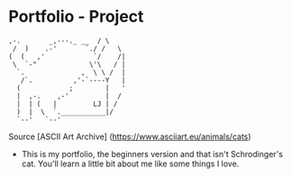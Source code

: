# Portfolio - Project
```
,-.       _,---._ __  / \
 /  )    .-'       `./ /   \
(  (   ,'            `/    /|
 \  `-"             \'\   / |
  `.              ,  \ \ /  |
   /`.          ,'-`----Y   |
  (            ;        |   '
  |  ,-.    ,-'         |  /
  |  | (   |         LJ | /
  )  |  \  `.___________|/
  `--'   `--'
  ```
  Source [ASCII Art Archive] (https://www.asciiart.eu/animals/cats)

  * This is my portfolio, the beginners version and that isn't Schrodinger's cat. You'll learn a little bit about me like some things I love. 